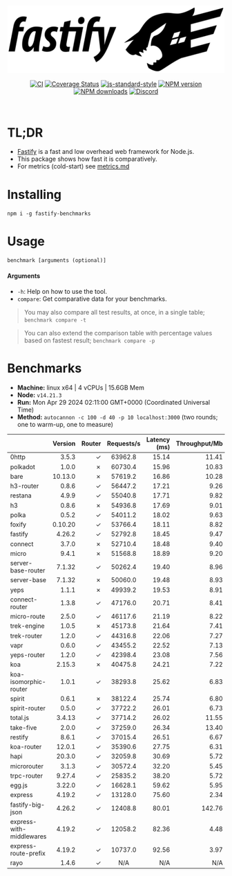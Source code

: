 <div align="center">
  <img src="https://github.com/fastify/graphics/raw/HEAD/fastify-landscape-outlined.svg" width="650" height="auto"/>
</div>

<div align="center">

[![CI](https://github.com/fastify/fastify/workflows/ci/badge.svg)](https://github.com/fastify/fastify/actions/workflows/ci.yml)
[![Coverage Status](https://coveralls.io/repos/github/fastify/fastify/badge.svg?branch=master)](https://coveralls.io/github/fastify/fastify?branch=master)
[![js-standard-style](https://img.shields.io/badge/code%20style-standard-brightgreen.svg?style=flat)](http://standardjs.com/)
[![NPM version](https://img.shields.io/npm/v/fastify.svg?style=flat)](https://www.npmjs.com/package/fastify)
[![NPM downloads](https://img.shields.io/npm/dm/fastify.svg?style=flat)](https://www.npmjs.com/package/fastify) [![Discord](https://img.shields.io/discord/725613461949906985)](https://discord.gg/fastify)

</div>
<br />

# TL;DR

* [Fastify](https://github.com/fastify/fastify) is a fast and low overhead web framework for Node.js.
* This package shows how fast it is comparatively.
* For metrics (cold-start) see [metrics.md](./METRICS.md)

# Installing

```
npm i -g fastify-benchmarks
```

# Usage

```
benchmark [arguments (optional)]
```

#### Arguments

* `-h`: Help on how to use the tool.
* `compare`: Get comparative data for your benchmarks.

> You may also compare all test results, at once, in a single table; `benchmark compare -t`

> You can also extend the comparison table with percentage values based on fastest result; `benchmark compare -p`
# Benchmarks

* __Machine:__ linux x64 | 4 vCPUs | 15.6GB Mem
* __Node:__ `v14.21.3`
* __Run:__ Mon Apr 29 2024 02:11:00 GMT+0000 (Coordinated Universal Time)
* __Method:__ `autocannon -c 100 -d 40 -p 10 localhost:3000` (two rounds; one to warm-up, one to measure)

|                          | Version | Router | Requests/s | Latency (ms) | Throughput/Mb |
| :--                      | --:     | --:    | :-:        | --:          | --:           |
| 0http                    | 3.5.3   | ✓      | 63962.8    | 15.14        | 11.41         |
| polkadot                 | 1.0.0   | ✗      | 60730.4    | 15.96        | 10.83         |
| bare                     | 10.13.0 | ✗      | 57619.2    | 16.86        | 10.28         |
| h3-router                | 0.8.6   | ✓      | 56447.2    | 17.21        | 9.26          |
| restana                  | 4.9.9   | ✓      | 55040.8    | 17.71        | 9.82          |
| h3                       | 0.8.6   | ✗      | 54936.8    | 17.69        | 9.01          |
| polka                    | 0.5.2   | ✓      | 54011.2    | 18.02        | 9.63          |
| foxify                   | 0.10.20 | ✓      | 53766.4    | 18.11        | 8.82          |
| fastify                  | 4.26.2  | ✓      | 52792.8    | 18.45        | 9.47          |
| connect                  | 3.7.0   | ✗      | 52710.4    | 18.48        | 9.40          |
| micro                    | 9.4.1   | ✗      | 51568.8    | 18.89        | 9.20          |
| server-base-router       | 7.1.32  | ✓      | 50262.4    | 19.40        | 8.96          |
| server-base              | 7.1.32  | ✗      | 50060.0    | 19.48        | 8.93          |
| yeps                     | 1.1.1   | ✗      | 49939.2    | 19.53        | 8.91          |
| connect-router           | 1.3.8   | ✓      | 47176.0    | 20.71        | 8.41          |
| micro-route              | 2.5.0   | ✓      | 46117.6    | 21.19        | 8.22          |
| trek-engine              | 1.0.5   | ✗      | 45173.8    | 21.64        | 7.41          |
| trek-router              | 1.2.0   | ✓      | 44316.8    | 22.06        | 7.27          |
| vapr                     | 0.6.0   | ✓      | 43455.2    | 22.52        | 7.13          |
| yeps-router              | 1.2.0   | ✓      | 42398.4    | 23.08        | 7.56          |
| koa                      | 2.15.3  | ✗      | 40475.8    | 24.21        | 7.22          |
| koa-isomorphic-router    | 1.0.1   | ✓      | 38293.8    | 25.62        | 6.83          |
| spirit                   | 0.6.1   | ✗      | 38122.4    | 25.74        | 6.80          |
| spirit-router            | 0.5.0   | ✓      | 37722.2    | 26.01        | 6.73          |
| total.js                 | 3.4.13  | ✓      | 37714.2    | 26.02        | 11.55         |
| take-five                | 2.0.0   | ✓      | 37259.0    | 26.34        | 13.40         |
| restify                  | 8.6.1   | ✓      | 37015.4    | 26.51        | 6.67          |
| koa-router               | 12.0.1  | ✓      | 35390.6    | 27.75        | 6.31          |
| hapi                     | 20.3.0  | ✓      | 32059.8    | 30.69        | 5.72          |
| microrouter              | 3.1.3   | ✓      | 30572.4    | 32.20        | 5.45          |
| trpc-router              | 9.27.4  | ✓      | 25835.2    | 38.20        | 5.72          |
| egg.js                   | 3.22.0  | ✓      | 16628.1    | 59.62        | 5.95          |
| express                  | 4.19.2  | ✓      | 13128.0    | 75.60        | 2.34          |
| fastify-big-json         | 4.26.2  | ✓      | 12408.8    | 80.01        | 142.76        |
| express-with-middlewares | 4.19.2  | ✓      | 12058.2    | 82.36        | 4.48          |
| express-route-prefix     | 4.19.2  | ✓      | 10737.0    | 92.56        | 3.97          |
| rayo                     | 1.4.6   | ✓      | N/A        | N/A          | N/A           |
